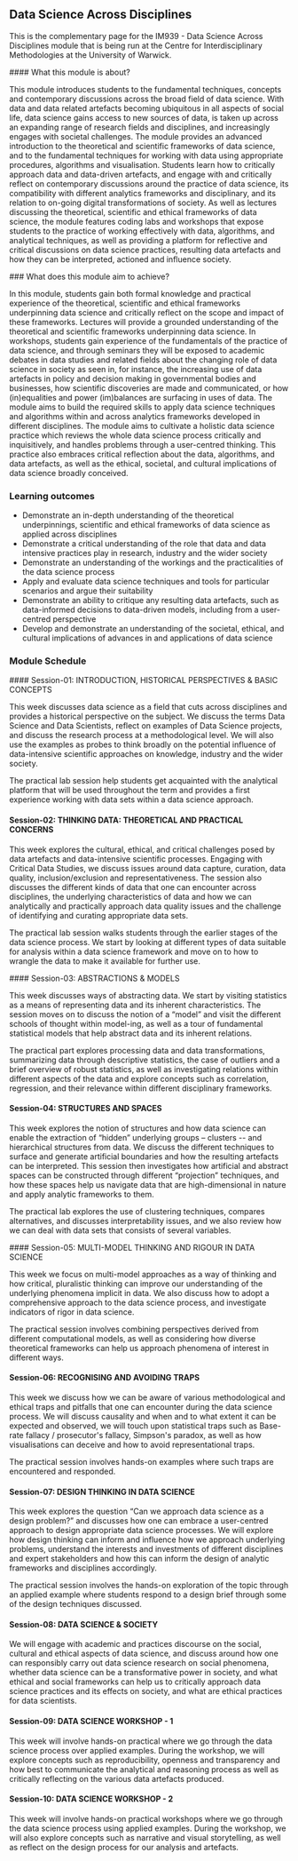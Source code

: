 ## Data Science Across Disciplines

This is the complementary page for the IM939 - Data Science Across Disciplines module that is being run at the Centre for Interdisciplinary Methodologies at the University of Warwick.



#### What this module is about?

This module introduces students to the fundamental techniques, concepts and contemporary discussions across the broad field of data science. With data and data related artefacts becoming ubiquitous in all aspects of social life, data science gains access to new sources of data, is taken up across an expanding range of research fields and disciplines, and increasingly engages with societal challenges. The module provides an advanced introduction to the theoretical and scientific frameworks of data science, and to the fundamental techniques for working with data using appropriate procedures, algorithms and visualisation. Students learn how to critically approach data and data-driven artefacts, and engage with and critically reflect on contemporary discussions around the practice of data science, its compatibility with different analytics frameworks and disciplinary, and its relation to on-going digital transformations of society. As well as lectures discussing the theoretical, scientific and ethical frameworks of data science, the module features coding labs and workshops that expose students to the practice of working effectively with data, algorithms, and analytical techniques, as well as providing a platform for reflective and critical discussions on data science practices, resulting data artefacts and how they can be interpreted, actioned and influence society.

### What does this module aim to achieve?

In this module, students gain both formal knowledge and practical experience of the theoretical, scientific and ethical frameworks underpinning data science and critically reflect on the scope and impact of these frameworks. Lectures will provide a grounded understanding of the theoretical and scientific frameworks underpinning data science. In workshops, students gain experience of the fundamentals of the practice of data science, and through seminars they will be exposed to academic debates in data studies and related fields about the changing role of data science in society as seen in, for instance, the increasing use of data artefacts in policy and decision making in governmental bodies and businesses, how scientific discoveries are made and communicated, or how (in)equalities and power (im)balances are surfacing in uses of data. The module aims to build the required skills to apply data science techniques and algorithms within and across analytics frameworks developed in different disciplines. The module aims to cultivate a holistic data science practice which reviews the whole data science process critically and inquisitively, and handles problems through a user-centred thinking. This practice also embraces critical reflection about the data, algorithms, and data artefacts, as well as the ethical, societal, and cultural implications of data science broadly conceived.

### Learning outcomes

- Demonstrate an in-depth understanding of the theoretical underpinnings, scientific and ethical frameworks of data science as applied across disciplines
- Demonstrate a critical understanding of the role that data and data intensive practices play in research, industry and the wider society
- Demonstrate an understanding of the workings and the practicalities of the data science process
- Apply and evaluate data science techniques and tools for particular scenarios and argue their suitability
- Demonstrate an ability to critique any resulting data artefacts, such as data-informed decisions to data-driven models, including from a user-centred perspective
- Develop and demonstrate an understanding of the societal, ethical, and cultural implications of advances in and applications of data science

### Module Schedule

#### Session-01: INTRODUCTION, HISTORICAL PERSPECTIVES & BASIC CONCEPTS 

This week discusses data science as a field that cuts across disciplines and provides a historical perspective on the subject. We discuss the terms Data Science and Data Scientists, reflect on examples of Data Science projects, and discuss the research process at a methodological level. We will also use the examples as probes to think broadly on the potential influence of data-intensive scientific approaches on knowledge, industry and the wider society.

The practical lab session help students get acquainted with the analytical platform that will be used throughout the term and provides a first experience working with data sets within a data science approach.

#### Session-02: THINKING DATA: THEORETICAL AND PRACTICAL CONCERNS 

This week explores the cultural, ethical, and critical challenges posed by data artefacts and data-intensive scientific processes. Engaging with Critical Data Studies, we discuss issues around data capture, curation, data quality, inclusion/exclusion and representativeness. The session also discusses the different kinds of data that one can encounter across disciplines, the underlying characteristics of data and how we can analytically and practically approach data quality issues and the challenge of identifying and curating appropriate data sets.

The practical lab session walks students through the earlier stages of the data science process. We start by looking at different types of data suitable for analysis within a data science framework and move on to how to wrangle the data to make it available for further use.

#### Session-03: ABSTRACTIONS & MODELS 

This week discusses ways of abstracting data. We start by visiting statistics as a means of representing data and its inherent characteristics. The session moves on to discuss the notion of a “model” and visit the different schools of thought within model-ing, as well as a tour of fundamental statistical models that help abstract data and its inherent relations.

The practical part explores processing data and data transformations, summarizing data through descriptive statistics, the case of outliers and a brief overview of robust statistics, as well as investigating relations within different aspects of the data and explore concepts such as correlation, regression, and their relevance within different disciplinary frameworks.

#### Session-04: STRUCTURES AND SPACES 

This week explores the notion of structures and how data science can enable the extraction of “hidden” underlying groups – clusters -- and hierarchical structures from data. We discuss the different techniques to surface and generate artificial boundaries and how the resulting artefacts can be interpreted. This session then investigates how artificial and abstract spaces can be constructed through different “projection” techniques, and how these spaces help us navigate data that are high-dimensional in nature and apply analytic frameworks to them.

The practical lab explores the use of clustering techniques, compares alternatives, and discusses interpretability issues, and we also review how we can deal with data sets that consists of several variables.

#### Session-05: MULTI-MODEL THINKING AND RIGOUR IN DATA SCIENCE 

This week we focus on multi-model approaches as a way of thinking and how critical, pluralistic thinking can improve our understanding of the underlying phenomena implicit in data. We also discuss how to adopt a comprehensive approach to the data science process, and investigate indicators of rigor in data science.

The practical session involves combining perspectives derived from different computational models, as well as considering how diverse theoretical frameworks can help us approach phenomena of interest in different ways.

#### Session-06: RECOGNISING AND AVOIDING TRAPS 

This week we discuss how we can be aware of various methodological and ethical traps and pitfalls that one can encounter during the data science process. We will discuss causality and when and to what extent it can be expected and observed, we will touch upon statistical traps such as Base-rate fallacy / prosecutor's fallacy, Simpson's paradox, as well as how visualisations can deceive and how to avoid representational traps.

The practical session involves hands-on examples where such traps are encountered and responded.

#### Session-07: DESIGN THINKING IN DATA SCIENCE 

This week explores the question “Can we approach data science as a design problem?” and discusses how one can embrace a user-centred approach to design appropriate data science processes. We will explore how design thinking can inform and influence how we approach underlying problems, understand the interests and investments of different disciplines and expert stakeholders and how this can inform the design of analytic frameworks and disciplines accordingly.

The practical session involves the hands-on exploration of the topic through an applied example where students respond to a design brief through some of the design techniques discussed.

#### Session-08: DATA SCIENCE & SOCIETY 

We will engage with academic and practices discourse on the social, cultural and ethical aspects of data science, and discuss around how one can responsibly carry out data science research on social phenomena, whether data science can be a transformative power in society, and what ethical and social frameworks can help us to critically approach data science practices and its effects on society, and what are ethical practices for data scientists.

#### Session-09: DATA SCIENCE WORKSHOP - 1 

This week will involve hands-on practical where we go through the data science process over applied examples. During the workshop, we will explore concepts such as reproducibility, openness and transparency and how best to communicate the analytical and reasoning process as well as critically reflecting on the various data artefacts produced.

#### Session-10: DATA SCIENCE WORKSHOP - 2 

This week will involve hands-on practical workshops where we go through the data science process using applied examples. During the workshop, we will also explore concepts such as narrative and visual storytelling, as well as reflect on the design process for our analysis and artefacts.